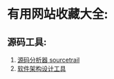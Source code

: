 # 有用网站收藏大全:

## 源码工具:

1. [源码分析器 sourcetrail](https://www.sourcetrail.com/blog/open_source/)
2. [软件架构设计工具](https://app.terrastruct.com/)

